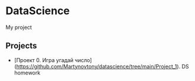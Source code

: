 # DataScience
My project

## Projects
* [Проект 0. Игра угадай число] (https://github.com/Martynovtony/datascience/tree/main/Project_1). 
DS homework
